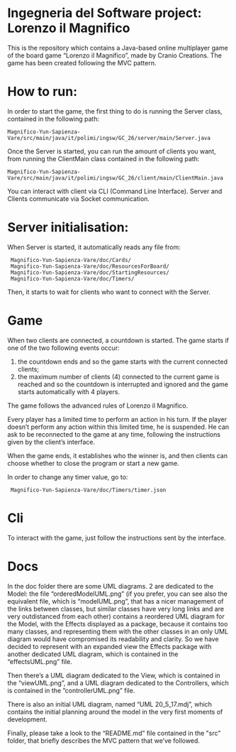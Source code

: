 #  Ingegneria del Software project: Lorenzo il Magnifico

This is the repository which contains a Java-based online multiplayer game of the board game “Lorenzo il Magnifico”, made by Cranio Creations.
The game has been created following the MVC pattern.

# How to run:
In order to start the game, the first thing to do is running the Server class, contained in the following path:

	Magnifico-Yun-Sapienza-Vare/src/main/java/it/polimi/ingsw/GC_26/server/main/Server.java

Once the Server is started, you can run the amount of clients you want, from running the ClientMain class contained in the following path:

	Magnifico-Yun-Sapienza-Vare/src/main/java/it/polimi/ingsw/GC_26/client/main/ClientMain.java


You can interact with client via CLI (Command Line Interface).
Server and Clients communicate via Socket communication.


# Server initialisation:
When Server is started, it automatically reads any file from:

     Magnifico-Yun-Sapienza-Vare/doc/Cards/      
     Magnifico-Yun-Sapienza-Vare/doc/ResourcesForBoard/
     Magnifico-Yun-Sapienza-Vare/doc/StartingResources/
     Magnifico-Yun-Sapienza-Vare/doc/Timers/

Then, it starts to wait for clients who want to connect with the Server.

# Game 
When two clients are connected, a countdown is started. The game starts if one of the two following events occur:
1) the countdown ends and so the game starts with the current connected clients;
2) the maximum number of clients (4) connected to the current game is reached and so the countdown is interrupted and ignored and the game starts automatically with 4 players.

The game follows the advanced rules of Lorenzo il Magnifico.

Every player has a limited time to perform an action in his turn. If the player doesn’t perform any action within this limited time, he is suspended. He can ask to be reconnected to the game at any time, following the instructions given by the client’s interface.

When the game ends, it establishes who the winner is, and then clients can choose whether to close the program or start a new game.

In order to change any timer value, go to:

     Magnifico-Yun-Sapienza-Vare/doc/Timers/timer.json

# Cli

To interact with the game, just follow the instructions sent by the interface.

# Docs

In the doc folder there are some UML diagrams. 2 are dedicated to the Model: the file “orderedModelUML.png” (if you prefer, you can see also the equivalent file, which is “modelUML.png”, that has a nicer management of the links between classes, but similar classes have very long links and are very outdistanced from each other) contains a reordered UML diagram for the Model, with the Effects displayed as a package, because it contains too many classes, and representing them with the other classes in an only UML diagram would have compromised its readability and clarity. So we have decided to represent with an expanded view the Effects package with another dedicated UML diagram, which is contained in the “effectsUML.png” file.

Then there’s a UML diagram dedicated to the View, which is contained in the “viewUML.png”, and a UML diagram dedicated to the Controllers, which is contained in the ”controllerUML.png” file. 

There is also an initial UML diagram, named “UML 20_5_17.mdj”, which contains the initial planning around the model in the very first moments of development. 

Finally, please take a look to the “README.md” file contained in the "src” folder, that briefly describes the MVC pattern that we’ve followed.

